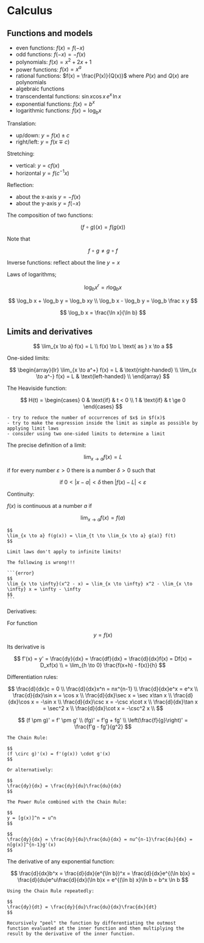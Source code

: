 # Calculus

## Functions and models

- even functions: $f(x) = f(-x)$
- odd functions: $f(-x) = -f(x)$
- polynomials: $f(x) = x^2 + 2x + 1$
- power functions: $f(x) = x^a$
- rational functions: $f(x) = \frac{P(x)}{Q(x)}$ where $P(x)$ and $Q(x)$ are polynomials
- algebraic functions
- transcendental functions: $\sin x \cos x \, e^x \, \ln x$
- exponential functions: $f(x) = b^x$
- logarithmic functions: $f(x) = \log_b x$

Translation:
- up/down: $y = f(x) \pm c$
- right/left: $y = f(x \mp c)$

Stretching:
- vertical: $y = cf(x)$
- horizontal $y = f(c^{-1}x)$

Reflection:
- about the x-axis $y = -f(x)$
- about the y-axis $y = f(-x)$

The composition of two functions:

$$
(f \circ g)(x) = f(g(x))
$$

Note that

$$
f \circ g \ne g \circ f
$$

Inverse functions: reflect about the line $y = x$

Laws of logarithms;

$$
\log_b x^r = r\log_b x
$$

$$
\log_b x + \log_b y = \log_b xy \\
\log_b x - \log_b y = \log_b \frac x y
$$

$$
\log_b x = \frac{\ln x}{\ln b}
$$

## Limits and derivatives

$$
\lim_{x \to a} f(x) = L \\
f(x) \to L \text{ as } x \to a
$$

One-sided limits:

$$
\begin{array}{lr}
\lim_{x \to a^+} f(x) = L & \text{right-handed} \\
\lim_{x \to a^-} f(x) = L & \text{left-handed} \\
\end{array}
$$

The Heaviside function:

$$
H(t) =
\begin{cases}
0 & \text{if} & t < 0 \\
1 & \text{if} & t \ge 0
\end{cases}
$$

```{admonition} Strategy: Calculating limits
- try to reduce the number of occurrences of $x$ in $f(x)$
- try to make the expression inside the limit as simple as possible by applying limit laws
- consider using two one-sided limits to determine a limit
```

The precise definition of a limit:

$$
\lim_{x \to a} f(x) = L
$$

if for every number $\varepsilon > 0$ there is a number $\delta > 0$ such that

$$
\text{if} \; 0 < |x - a| < \delta \;\text{then}\; |f(x) - L| < \varepsilon
$$

Continuity:

$f(x)$ is continuous at a number $a$ if

$$
\lim_{x \to a} f(x) = f(a)
$$

```{tip}
$$
\lim_{x \to a} f(g(x)) = \lim_{t \to \lim_{x \to a} g(a)} f(t)
$$
```

````{warning}
Limit laws don't apply to infinite limits!

The following is wrong!!!

```{error}
$$
\lim_{x \to \infty}(x^2 - x) = \lim_{x \to \infty} x^2 - \lim_{x \to \infty} x = \infty - \infty
$$
```
````

Derivatives:

For function

$$
y = f(x)
$$

Its derivative is

$$
f'(x) = y' = \frac{dy}{dx} = \frac{df}{dx} = \frac{d}{dx}f(x) = Df(x) = D_xf(x) \\
= \lim_{h \to 0} \frac{f(x+h) - f(x)}{h}
$$

Differentiation rules:

$$
\frac{d}{dx}c = 0 \\
\frac{d}{dx}x^n = nx^{n-1} \\
\frac{d}{dx}e^x = e^x \\
\frac{d}{dx}\sin x = \cos x \\
\frac{d}{dx}\sec x = \sec x\tan x \\
\frac{d}{dx}\cos x = -\sin x \\
\frac{d}{dx}\csc x = -\csc x\cot x \\
\frac{d}{dx}\tan x = \sec^2 x \\
\frac{d}{dx}\cot x = -\csc^2 x \\
$$

$$
(f \pm g)' = f' \pm g' \\
(fg)' = f'g + fg' \\
\left(\frac{f}{g}\right)' = \frac{f'g - fg'}{g^2}
$$

```{important}
The Chain Rule:

$$
(f \circ g)'(x) = f'(g(x)) \cdot g'(x)
$$

Or alternatively:

$$
\frac{dy}{dx} = \frac{dy}{du}\frac{du}{dx}
$$
```

```{tip}
The Power Rule combined with the Chain Rule:

$$
y = [g(x)]^n = u^n
$$

$$
\frac{dy}{dx} = \frac{dy}{du}\frac{du}{dx} = nu^{n-1}\frac{du}{dx} = n[g(x)]^{n-1}g'(x)
$$
```

The derivative of any exponential function:

$$
\frac{d}{dx}b^x = \frac{d}{dx}(e^{\ln b})^x = \frac{d}{dx}e^{(\ln b)x} = \frac{d}{du}e^u\frac{d}{dx}(\ln b)x = e^{(\ln b) x}\ln b = b^x \ln b
$$

```{tip}
Using the Chain Rule repeatedly:

$$
\frac{dy}{dt} = \frac{dy}{du}\frac{du}{dx}\frac{dx}{dt}
$$

Recursively "peel" the function by differentiating the outmost function evaluated at the inner function and then multiplying the result by the derivative of the inner function.
```
